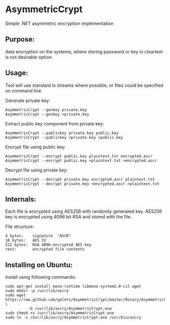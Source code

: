AsymmetricCrypt
===============

Simple .NET asymmetric encryption implementation

Purpose:
-------------------------

data encryption on the systems, where storing password or key in cleartext is not desirable option.


Usage:
-------------------------

Tool will use standard io streams where possible, or files could be specified on command line

Generate private key:

	AsymmetricCrypt --genkey private.key
	AsymmetricCrypt --genkey >private.key

Extract public key component from private key:

	AsymmetricCrypt --publickey private.key public.key
	AsymmetricCrypt --publickey <private.key >public.key

Encrypt file using public key:   

	AsymmetricCrypt --encrypt public.key plaintext.txt encrypted.ascr
	AsymmetricCrypt --encrypt public.key <plaintext.txt >encrypted.ascr
   
Decrypt file using private key:

	AsymmetricCrypt --decrypt private.key encrypted.ascr plaintext.txt
	AsymmetricCrypt --decrypt private.key <encrypted.ascr >plaintext.txt


Internals:
-------------------------

Each file is encrypted using AES256 with randomly generated key. AES256 key is encrypted using 4096
bit RSA and stored with the file.

File structure:

	4 bytes:    signature  "ASCR"
	16 bytes:   AES IV
	512 bytes:  RSA 4096-encrypted AES key
	rest:       encrypted file contents


Installing on Ubuntu:
-------------------------

Install using following commands:

	sudo apt-get install mono-runtime libmono-system2.0-cil wget
	sudo mkdir -p /usr/lib/ascry
	sudo wget https://raw.github.com/galets/AsymmetricCrypt/master/Binary/AsymmetricCrypt.exe \
	          -O /usr/lib/ascry/AsymmetricCrypt.exe
	sudo chmod +x /usr/lib/ascry/AsymmetricCrypt.exe
	sudo ln -s /usr/lib/ascry/AsymmetricCrypt.exe /usr/bin/ascry

